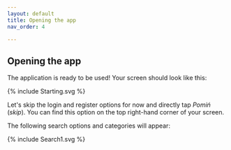 ```yaml
---
layout: default
title: Opening the app
nav_order: 4

---
```


## Opening the app

The application is ready to be used! Your screen should look like this:

{% include Starting.svg %}

Let's skip the login and register options for now and directly tap *Pomiń* (*skip*). You can find this option on the top right-hand corner of your screen.

The following search options and categories will appear:

{% include Search1.svg %}